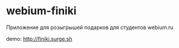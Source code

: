 # webium-finiki
Приложение для розыгрышей подарков для студентов webium.ru

demo: http://finiki.surge.sh
